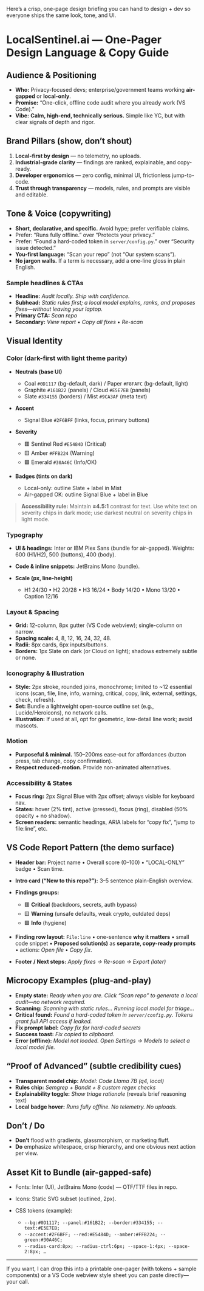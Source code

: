 Here’s a crisp, one-page design briefing you can hand to design + dev so everyone ships the same look, tone, and UI.

# LocalSentinel.ai — One-Pager Design Language & Copy Guide

## Audience & Positioning

* **Who:** Privacy-focused devs; enterprise/government teams working **air-gapped** or **local-only**.
* **Promise:** “One-click, offline code audit where you already work (VS Code).”
* **Vibe:** **Calm, high-end, technically serious.** Simple like YC, but with clear signals of depth and rigor.

## Brand Pillars (show, don’t shout)

1. **Local-first by design** — no telemetry, no uploads.
2. **Industrial-grade clarity** — findings are ranked, explainable, and copy-ready.
3. **Developer ergonomics** — zero config, minimal UI, frictionless jump-to-code.
4. **Trust through transparency** — models, rules, and prompts are visible and editable.

## Tone & Voice (copywriting)

* **Short, declarative, and specific.** Avoid hype; prefer verifiable claims.
* Prefer: “Runs fully offline.” over “Protects your privacy.”
* Prefer: “Found a hard-coded token in `server/config.py`.” over “Security issue detected.”
* **You-first language:** “Scan your repo” (not “Our system scans”).
* **No jargon walls.** If a term is necessary, add a one-line gloss in plain English.

### Sample headlines & CTAs

* **Headline:** *Audit locally. Ship with confidence.*
* **Subhead:** *Static rules first; a local model explains, ranks, and proposes fixes—without leaving your laptop.*
* **Primary CTA:** *Scan repo*
* **Secondary:** *View report* • *Copy all fixes* • *Re-scan*

## Visual Identity

### Color (dark-first with light theme parity)

* **Neutrals (base UI)**

  * Coal `#0D1117` (bg-default, dark) / Paper `#F8FAFC` (bg-default, light)
  * Graphite `#161B22` (panels) / Cloud `#E5E7EB` (panels)
  * Slate `#334155` (borders) / Mist `#9CA3AF` (meta text)
* **Accent**

  * Signal Blue `#2F6BFF` (links, focus, primary buttons)
* **Severity**

  * 🟥 Sentinel Red `#E5484D` (Critical)
  * 🟨 Amber `#FFB224` (Warning)
  * 🟩 Emerald `#30A46C` (Info/OK)
* **Badges (tints on dark)**

  * Local-only: outline Slate + label in Mist
  * Air-gapped OK: outline Signal Blue + label in Blue

> **Accessibility rule:** Maintain **≥4.5:1** contrast for text. Use white text on severity chips in dark mode; use darkest neutral on severity chips in light mode.

### Typography

* **UI & headings:** Inter or IBM Plex Sans (bundle for air-gapped).
  Weights: 600 (H1/H2), 500 (buttons), 400 (body).
* **Code & inline snippets:** JetBrains Mono (bundle).
* **Scale (px, line-height)**

  * H1 24/30 • H2 20/28 • H3 16/24 • Body 14/20 • Mono 13/20 • Caption 12/16

### Layout & Spacing

* **Grid:** 12-column, 8px gutter (VS Code webview); single-column on narrow.
* **Spacing scale:** 4, 8, 12, 16, 24, 32, 48.
* **Radii:** 8px cards, 6px inputs/buttons.
* **Borders:** 1px Slate on dark (or Cloud on light); shadows extremely subtle or none.

### Iconography & Illustration

* **Style:** 2px stroke, rounded joins, monochrome; limited to \~12 essential icons (scan, file, line, info, warning, critical, copy, link, external, settings, check, refresh).
* **Set:** Bundle a lightweight open-source outline set (e.g., Lucide/Heroicons), no network calls.
* **Illustration:** If used at all, opt for geometric, low-detail line work; avoid mascots.

### Motion

* **Purposeful & minimal.** 150–200ms ease-out for affordances (button press, tab change, copy confirmation).
* **Respect reduced-motion.** Provide non-animated alternatives.

### Accessibility & States

* **Focus ring:** 2px Signal Blue with 2px offset; always visible for keyboard nav.
* **States:** hover (2% tint), active (pressed), focus (ring), disabled (50% opacity + no shadow).
* **Screen readers:** semantic headings, ARIA labels for “copy fix”, “jump to file\:line”, etc.

## VS Code Report Pattern (the demo surface)

* **Header bar:** Project name • Overall score (0–100) • “LOCAL-ONLY” badge • Scan time.
* **Intro card (“New to this repo?”):** 3–5 sentence plain-English overview.
* **Findings groups:**

  * 🟥 **Critical** (backdoors, secrets, auth bypass)
  * 🟨 **Warning** (unsafe defaults, weak crypto, outdated deps)
  * 🟩 **Info** (hygiene)
* **Finding row layout:** `File:line` • one-sentence **why it matters** • small code snippet • **Proposed solution(s)** as **separate, copy-ready prompts** • actions: *Open file* • *Copy fix*.
* **Footer / Next steps:** *Apply fixes → Re-scan → Export (later)*

## Microcopy Examples (plug-and-play)

* **Empty state:** *Ready when you are. Click “Scan repo” to generate a local audit—no network required.*
* **Scanning:** *Scanning with static rules… Running local model for triage…*
* **Critical found:** *Found a hard-coded token in `server/config.py`. Tokens grant full API access if leaked.*
* **Fix prompt label:** *Copy fix for hard-coded secrets*
* **Success toast:** *Fix copied to clipboard.*
* **Error (offline):** *Model not loaded. Open Settings → Models to select a local model file.*

## “Proof of Advanced” (subtle credibility cues)

* **Transparent model chip:** *Model: Code Llama 7B (q4, local)*
* **Rules chip:** *Semgrep + Bandit + 8 custom regex checks*
* **Explainability toggle:** *Show triage rationale* (reveals brief reasoning text)
* **Local badge hover:** *Runs fully offline. No telemetry. No uploads.*

## Don’t / Do

* **Don’t** flood with gradients, glassmorphism, or marketing fluff.
* **Do** emphasize whitespace, crisp hierarchy, and one obvious next action per view.

## Asset Kit to Bundle (air-gapped-safe)

* Fonts: Inter (UI), JetBrains Mono (code) — OTF/TTF files in repo.
* Icons: Static SVG subset (outlined, 2px).
* CSS tokens (example):

  * `--bg:#0D1117; --panel:#161B22; --border:#334155; --text:#E5E7EB;`
  * `--accent:#2F6BFF; --red:#E5484D; --amber:#FFB224; --green:#30A46C;`
  * `--radius-card:8px; --radius-ctrl:6px; --space-1:4px; --space-2:8px; …`

---

If you want, I can drop this into a printable one-pager (with tokens + sample components) or a VS Code webview style sheet you can paste directly—your call.
